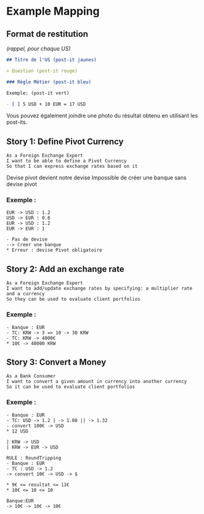 # Example Mapping

## Format de restitution
*(rappel, pour chaque US)*

```markdown
## Titre de l'US (post-it jaunes)

> Question (post-it rouge)

### Règle Métier (post-it bleu)

Exemple: (post-it vert)

- [ ] 5 USD + 10 EUR = 17 USD
```

Vous pouvez également joindre une photo du résultat obtenu en utilisant les post-its.

## Story 1: Define Pivot Currency

```gherkin
As a Foreign Exchange Expert
I want to be able to define a Pivot Currency
So that I can express exchange rates based on it
```
Devise pivot devient notre devise
Impossible de créer une banque sans devise pivot
### Exemple : 
    EUR -> USD : 1.2
    USD -> EUR : 0.8
    EUR -> USD : 1.2
    EUR -> EUR : 1

    - Pas de devise  
    --> Creer une banque
    * Erreur : devise Pivot obligatoire

## Story 2: Add an exchange rate
```gherkin
As a Foreign Exchange Expert
I want to add/update exchange rates by specifying: a multiplier rate and a currency
So they can be used to evaluate client portfolios
```

### Exemple :

    - Banque : EUR
    - TC: KRW -> 3 => 10 -> 30 KRW
    - TC: KRW -> 4000€
    * 10€ -> 40000 KRW

## Story 3: Convert a Money

```gherkin
As a Bank Consumer
I want to convert a given amount in currency into another currency
So it can be used to evaluate client portfolios
```

### Exemple :

    - Banque : EUR
    - TC: USD -> 1.2 | -> 1.08 || -> 1.32
    - convert 100€ -> USD
    * 12 USD

    | KRW -> USD
    | KRW -> EUR -> USD

    RULE : RoundTripping
    - Banque : EUR
    - TC : USD -> 1.2
    -> convert 10€ -> USD -> $

    * 9€ <= resultat <= 11€
    * 10€ <= 10 <= 10

    Banque:EUR
    -> 10€ -> 10€ -> 10€
